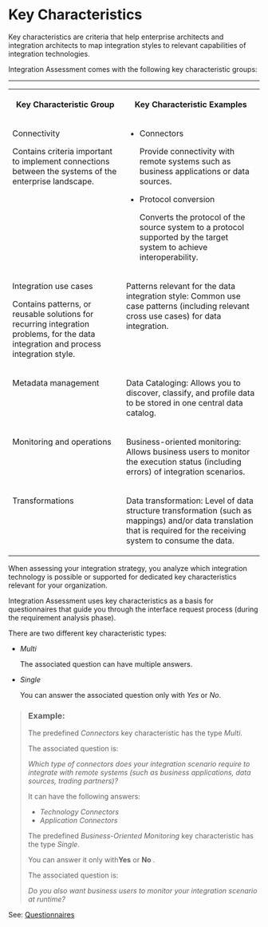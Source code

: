 <!-- loioc16258e9957b42cda929076f888b3bfd -->

# Key Characteristics

Key characteristics are criteria that help enterprise architects and integration architects to map integration styles to relevant capabilities of integration technologies.

 Integration Assessment comes with the following key characteristic groups:

****


<table>
<tr>
<th valign="top">

Key Characteristic Group



</th>
<th valign="top">

Key Characteristic Examples



</th>
</tr>
<tr>
<td valign="top">

Connectivity

Contains criteria important to implement connections between the systems of the enterprise landscape.



</td>
<td valign="top">

-   Connectors

    Provide connectivity with remote systems such as business applications or data sources.

-   Protocol conversion

    Converts the protocol of the source system to a protocol supported by the target system to achieve interoperability.




</td>
</tr>
<tr>
<td valign="top">

Integration use cases

Contains patterns, or reusable solutions for recurring integration problems, for the data integration and process integration style.



</td>
<td valign="top">

Patterns relevant for the data integration style: Common use case patterns \(including relevant cross use cases\) for data integration.



</td>
</tr>
<tr>
<td valign="top">

Metadata management



</td>
<td valign="top">

Data Cataloging: Allows you to discover, classify, and profile data to be stored in one central data catalog.



</td>
</tr>
<tr>
<td valign="top">

Monitoring and operations



</td>
<td valign="top">

Business-oriented monitoring: Allows business users to monitor the execution status \(including errors\) of integration scenarios.



</td>
</tr>
<tr>
<td valign="top">

Transformations



</td>
<td valign="top">

Data transformation: Level of data structure transformation \(such as mappings\) and/or data translation that is required for the receiving system to consume the data.



</td>
</tr>
</table>

When assessing your integration strategy, you analyze which integration technology is possible or supported for dedicated key characteristics relevant for your organization.

 Integration Assessment uses key characteristics as a basis for questionnaires that guide you through the interface request process \(during the requirement analysis phase\).

There are two different key characteristic types:

-   *Multi*

    The associated question can have multiple answers.

-   *Single*

    You can answer the associated question only with *Yes* or *No*.


> ### Example:  
> The predefined *Connectors* key characteristic has the type *Multi*.
> 
> The associated question is:
> 
> *Which type of connectors does your integration scenario require to integrate with remote systems \(such as business applications, data sources, trading partners\)?*
> 
> It can have the following answers:
> 
> -   *Technology Connectors*
> -   *Application Connectors*
> 
> The predefined *Business-Oriented Monitoring* key characteristic has the type *Single*.
> 
> You can answer it only with**Yes** or **No** .
> 
> The associated question is:
> 
> *Do you also want business users to monitor your integration scenario at runtime?*

See: [Questionnaires](questionnaires-da3f7d8.md)

